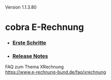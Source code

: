Version 1.1.3.80

# cobra E-Rechnung   

* ### [Erste Schritte](./Erste-Schritte/README.md)

* ### [Release Notes](./Release-Notes/README.md)
 
FAQ zum Thema XRechnung   
https://www.e-rechnung-bund.de/faq/xrechnung
